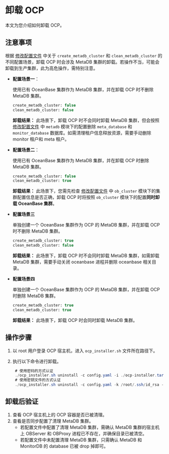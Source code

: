 # 卸载 OCP

本文为您介绍如何卸载 OCP。

## 注意事项

根据 [修改配置文件](../500.modify-conf-file.md) 中关于 `create_metadb_cluster` 和 `clean_metadb_cluster` 的不同配置场景，卸载 OCP 时会涉及 MetaDB 集群的卸载。若操作不当，可能会卸载到生产集群，此为高危操作，需特别注意。

* **配置场景一**：

    使用已有 OceanBase 集群作为 MetaDB 集群，并在卸载 OCP 时不删除 MetaDB 集群。

    ```SQL
    create_metadb_cluster: false
    clean_metadb_cluster: false
    ```

    **卸载结果：** 此场景下，卸载 OCP 时不会同时卸载 MetaDB 集群，但会按照 [修改配置文件](../500.modify-conf-file.md) 中 `metadb` 模块下的配置删除 `meta_database` 和 `monitor_database` 数据库。如需清理租户信息释放资源，需要手动删除 monitor 租户和 meta 租户。

* **配置场景二**：

    使用已有 OceanBase 集群作为 MetaDB 集群，并在卸载 OCP 时删除 MetaDB 集群。

    ```SQL
    create_metadb_cluster: false
    clean_metadb_cluster: true
    ```

    **卸载结果：** 此场景下，您需先检查 [修改配置文件](../500.modify-conf-file.md) 中 `ob_cluster` 模块下的集群配置信息是否正确，卸载 OCP 时将按照 `ob_cluster` 模块下的配置**同时卸载 OceanBase 集群**。

* **配置场景三**

    单独创建一个 OceanBase 集群作为 OCP 的 MetaDB 集群，并在卸载 OCP 时不删除 MetaDB 集群。

    ```SQL
    create_metadb_cluster: true
    clean_metadb_cluster: false
    ```

    **卸载结果：** 此场景下，卸载 OCP 时不会同时卸载 MetaDB 集群，如需卸载 MetaDB 集群，需要手动关闭 oceanbase 进程并删除 oceanbase 相关目录。

* **配置场景四**

    单独创建一个 OceanBase 集群作为 OCP 的 MetaDB 集群，并在卸载 OCP 时删除 MetaDB 集群。

    ```SQL
    create_metadb_cluster: true
    clean_metadb_cluster: true
    ```

    **卸载结果：** 此场景下，卸载 OCP 时会同时卸载 MetaDB 集群。

## 操作步骤

1. 以 root 用户登录 OCP 宿主机，进入 `ocp_installer.sh` 文件所在路径下。
2. 执行以下命令进行卸载。

   ```Java
    # 使用密码的方式认证
    ./ocp_installer.sh uninstall -c config.yaml -i ./ocp-installer.tar.gz
    # 使用密钥文件的方式认证
    ./ocp_installer.sh uninstall -c config.yaml -k /root/.ssh/id_rsa -i ./ocp-installer.tar.gz
    ```

## 卸载后验证

1. 查看 OCP 宿主机上的 OCP 容器是否已被清理。
2. 查看是否同步配置了清理 MetaDB 集群。
    * 若配置文件中配置了清理 MetaDB 集群，需确认 MetaDB 集群的宿主机上 OBServer 和 OBProxy 进程已不存在，并确保目录已被清空。
    * 若配置文件中未配置清理 MetaDB 集群，只需确认 MetaDB 和 MonitorDB 的 database 已被 drop 掉即可。
